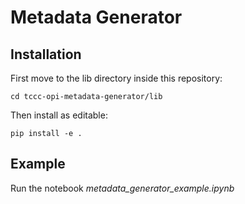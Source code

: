 # Metadata Generator

## Installation

First move to the lib directory inside this repository: 

`cd tccc-opi-metadata-generator/lib`

Then install as editable:


`pip install -e .`

## Example

Run the notebook *metadata_generator_example.ipynb*